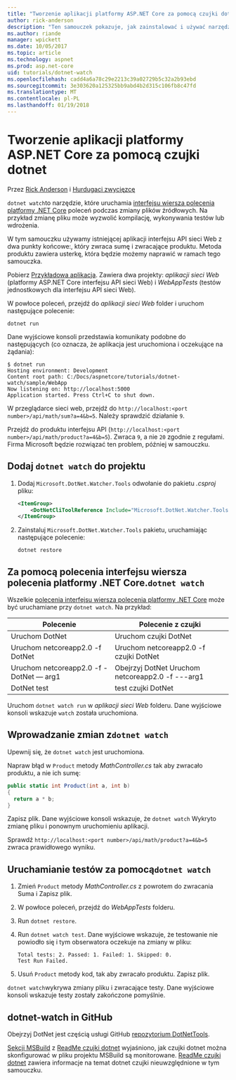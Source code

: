 ```yaml
---
title: "Tworzenie aplikacji platformy ASP.NET Core za pomocą czujki dotnet"
author: rick-anderson
description: "Ten samouczek pokazuje, jak zainstalować i używać narzędzia obserwatora (dotnet czujki) pliku .NET Core CLI w aplikacji platformy ASP.NET Core."
ms.author: riande
manager: wpickett
ms.date: 10/05/2017
ms.topic: article
ms.technology: aspnet
ms.prod: asp.net-core
uid: tutorials/dotnet-watch
ms.openlocfilehash: cadd4a6a78c29e2213c39a02729b5c32a2b93ebd
ms.sourcegitcommit: 3e303620a125325bb9abd4b2d315c106fb8c47fd
ms.translationtype: MT
ms.contentlocale: pl-PL
ms.lasthandoff: 01/19/2018
---
```

# <a name="developing-aspnet-core-apps-using-dotnet-watch"></a>Tworzenie aplikacji platformy ASP.NET Core za pomocą czujki dotnet

Przez [Rick Anderson](https://twitter.com/RickAndMSFT) i [Hurdugaci zwycięzcę](https://twitter.com/victorhurdugaci)

`dotnet watch`to narzędzie, które uruchamia [interfejsu wiersza polecenia platformy .NET Core](/dotnet/core/tools) poleceń podczas zmiany plików źródłowych. Na przykład zmianę pliku może wyzwolić kompilację, wykonywania testów lub wdrożenia.

W tym samouczku używamy istniejącej aplikacji interfejsu API sieci Web z dwa punkty końcowe:, który zwraca sumę i zwracające produktu. Metoda produktu zawiera usterkę, która będzie możemy naprawić w ramach tego samouczka.

Pobierz [Przykładowa aplikacja](https://github.com/aspnet/Docs/tree/master/aspnetcore/tutorials/dotnet-watch/sample). Zawiera dwa projekty: *aplikacji sieci Web* (platformy ASP.NET Core interfejsu API sieci Web) i *WebAppTests* (testów jednostkowych dla interfejsu API sieci Web).

W powłoce poleceń, przejdź do *aplikacji sieci Web* folder i uruchom następujące polecenie:

```console
dotnet run
```

Dane wyjściowe konsoli przedstawia komunikaty podobne do następujących (co oznacza, że aplikacja jest uruchomiona i oczekujące na żądania):

```console
$ dotnet run
Hosting environment: Development
Content root path: C:/Docs/aspnetcore/tutorials/dotnet-watch/sample/WebApp
Now listening on: http://localhost:5000
Application started. Press Ctrl+C to shut down.
```

W przeglądarce sieci web, przejdź do `http://localhost:<port number>/api/math/sum?a=4&b=5`. Należy sprawdzić działanie `9`.

Przejdź do produktu interfejsu API (`http://localhost:<port number>/api/math/product?a=4&b=5`). Zwraca `9`, a nie `20` zgodnie z regułami. Firma Microsoft będzie rozwiązać ten problem, później w samouczku.

## <a name="add-dotnet-watch-to-a-project"></a>Dodaj `dotnet watch` do projektu

1. Dodaj `Microsoft.DotNet.Watcher.Tools` odwołanie do pakietu *.csproj* pliku:

    ```xml
    <ItemGroup>
        <DotNetCliToolReference Include="Microsoft.DotNet.Watcher.Tools" Version="2.0.0" />
    </ItemGroup> 
    ```

1. Zainstaluj `Microsoft.DotNet.Watcher.Tools` pakietu, uruchamiając następujące polecenie:
    
    ```console
    dotnet restore
    ```

## <a name="running-net-core-cli-commands-using-dotnet-watch"></a>Za pomocą polecenia interfejsu wiersza polecenia platformy .NET Core.`dotnet watch`

Wszelkie [polecenia interfejsu wiersza polecenia platformy .NET Core](/dotnet/core/tools#cli-commands) może być uruchamiane przy `dotnet watch`. Na przykład:

| Polecenie | Polecenie z czujki |
| ---- | ----- |
| Uruchom DotNet | Uruchom czujki DotNet |
| Uruchom netcoreapp2.0 -f DotNet | Uruchom netcoreapp2.0 -f czujki DotNet |
| Uruchom netcoreapp2.0 -f - DotNet — arg1 | Obejrzyj DotNet Uruchom netcoreapp2.0 -f ---arg1 |
| DotNet test | test czujki DotNet |

Uruchom `dotnet watch run` w *aplikacji sieci Web* folderu. Dane wyjściowe konsoli wskazuje `watch` została uruchomiona.

## <a name="making-changes-with-dotnet-watch"></a>Wprowadzanie zmian z`dotnet watch`

Upewnij się, że `dotnet watch` jest uruchomiona.

Napraw błąd w `Product` metody *MathController.cs* tak aby zwracało produktu, a nie ich sumę:

```csharp
public static int Product(int a, int b)
{
  return a * b;
} 
```

Zapisz plik. Dane wyjściowe konsoli wskazuje, że `dotnet watch` Wykryto zmianę pliku i ponownym uruchomieniu aplikacji.

Sprawdź `http://localhost:<port number>/api/math/product?a=4&b=5` zwraca prawidłowego wyniku.

## <a name="running-tests-using-dotnet-watch"></a>Uruchamianie testów za pomocą`dotnet watch`

1. Zmień `Product` metody *MathController.cs* z powrotem do zwracania Suma i Zapisz plik.
1. W powłoce poleceń, przejdź do *WebAppTests* folderu.
1. Run `dotnet restore`.
1. Run `dotnet watch test`. Dane wyjściowe wskazuje, że testowanie nie powiodło się i tym obserwatora oczekuje na zmiany w pliku:

     ```console
     Total tests: 2. Passed: 1. Failed: 1. Skipped: 0.
     Test Run Failed.
     ```

1. Usuń `Product` metody kod, tak aby zwracało produktu. Zapisz plik.

`dotnet watch`wykrywa zmiany pliku i zwracające testy. Dane wyjściowe konsoli wskazuje testy zostały zakończone pomyślnie.

## <a name="dotnet-watch-in-github"></a>dotnet-watch in GitHub

Obejrzyj DotNet jest częścią usługi GitHub [repozytorium DotNetTools](https://github.com/aspnet/DotNetTools/tree/dev/src/dotnet-watch).

[Sekcji MSBuild](https://github.com/aspnet/DotNetTools/tree/dev/src/dotnet-watch#msbuild) z [ReadMe czujki dotnet](https://github.com/aspnet/DotNetTools/blob/dev/src/dotnet-watch/README.md) wyjaśniono, jak czujki dotnet można skonfigurować w pliku projektu MSBuild są monitorowane. [ReadMe czujki dotnet](https://github.com/aspnet/DotNetTools/blob/dev/src/dotnet-watch/README.md) zawiera informacje na temat dotnet czujki nieuwzględnione w tym samouczku.
